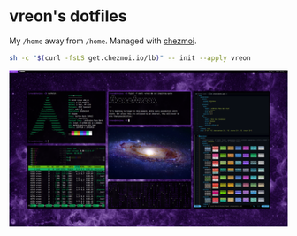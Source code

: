 # vreon's dotfiles

My `/home` away from `/home`. Managed with [chezmoi](https://chezmoi.io).

```sh
sh -c "$(curl -fsLS get.chezmoi.io/lb)" -- init --apply vreon
```

![Screenshot of desktop](screen.png)
